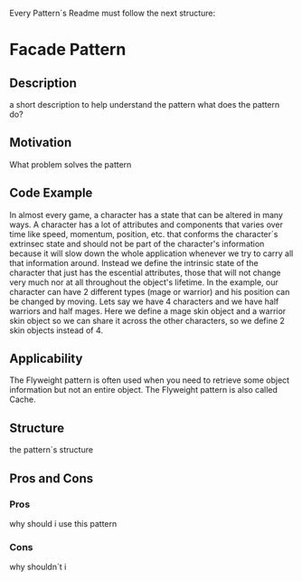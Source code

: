 Every Pattern´s Readme must follow the next structure:

# Facade Pattern

## Description
a short description to help understand the pattern
what does the pattern do?
## Motivation
What problem solves the pattern
## Code Example
In almost every game, a character has a state that can be altered in many ways.
A character has a lot of attributes and components that varies over time like speed, momentum, position, etc. that conforms the character´s extrinsec state and should not be part of the character's information because it will slow down the whole application whenever we try to carry all that information around.
Instead we define the intrinsic state of the character that just has the escential attributes, those that will not change very much nor at all throughout the object's lifetime.
In the example, our character can have 2 different types (mage or warrior) and his position can be changed by moving. Lets say we have 4 characters and we have half warriors and half mages. Here we define a mage skin object and a warrior skin object so we can share it across the other characters, so we define 2 skin objects instead of 4.   

## Applicability
The Flyweight pattern is often used when you need to retrieve some object information but not an entire object. The Flyweight pattern is also called Cache.

## Structure
the pattern´s structure 
## Pros and Cons

### Pros
why should i use this pattern
### Cons
why shouldn´t i